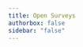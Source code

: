 ```yaml
---
title: Open Surveys
authorbox: false
sidebar: "false"
---
```


<iframe data-tally-src="https://tally.so/embed/3xdVAk?alignLeft=1&hideTitle=1&transparentBackground=1&dynamicHeight=1" loading="lazy" width="100%" height="1346" frameborder="0" marginheight="0" marginwidth="0" title="The California Tech Survey"></iframe><script>var d=document,w="https://tally.so/widgets/embed.js",v=function(){"undefined"!=typeof Tally?Tally.loadEmbeds():d.querySelectorAll("iframe[data-tally-src]:not([src])").forEach((function(e){e.src=e.dataset.tallySrc}))};if("undefined"!=typeof Tally)v();else if(d.querySelector('script[src="'+w+'"]')==null){var s=d.createElement("script");s.src=w,s.onload=v,s.onerror=v,d.body.appendChild(s);}</script>